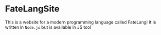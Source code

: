 # FateLangSite

This is a website for a modern programming language called FateLang!
It is written in `Node.js` but is available in JS too! 
